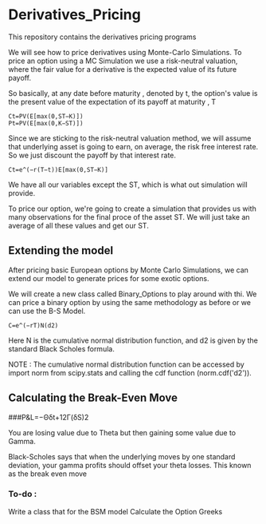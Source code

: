 # Derivatives_Pricing
This repository contains the derivatives pricing programs


We will see how to price derivatives using Monte-Carlo Simulations. To price an option using a MC Simulation we use a risk-neutral valuation, where the fair value for a derivative is the expected value of its future payoff. 

So basically, at any date before maturity , denoted by t, the option's value is the present value of the expectation of its payoff at maturity , T

    Ct=PV(E[max(0,ST−K)])
    Pt=PV(E[max(0,K−ST)])
    
Since we are sticking to the risk-neutral valuation method, we will assume that underlying asset is going to earn, on average, the risk free interest rate. So we just discount the payoff by that interest rate. 

    Ct=e^(−r(T−t))E[max(0,ST−K)]
    
We have all our variables except the ST, which is what out simulation will provide. 

To price our option, we're going to create a simulation that provides us with many observations for the final proce of the asset ST. We will just take an average of all these values and get our ST.

## Extending the model 
After pricing basic European options by Monte Carlo Simulations, we can extend our model to generate prices for some exotic options. 

We will create a new class called Binary_Options to play around with thi. We can price a binary option by using the same methodology as before or we can use the B-S Model.

    C=e^(−rT)N(d2)
    
 Here N is the cumulative normal distribution function, and d2 is given by the standard Black Scholes formula.
 
 NOTE : The cumulative normal distribution function can be accessed by import norm from scipy.stats and calling the cdf function (norm.cdf('d2')).
 
 ## Calculating the Break-Even Move
 
 ###P&L=−Θδt+12Γ(δS)2

You are losing value due to Theta but then gaining some value due to Gamma. 

Black-Scholes says that when the underlying moves by one standard deviation, your gamma profits should offset your theta losses.
This known as the break even move

### To-do : 
Write a class that for the BSM model 
Calculate the Option Greeks
